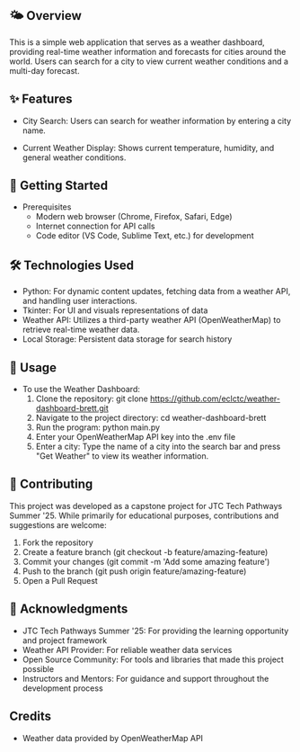 ## 🌤️ Overview
This is a simple web application that serves as a weather dashboard, providing real-time weather information and forecasts for cities around the world. Users can search for a city to view current weather conditions and a multi-day forecast.

## ✨ Features
- City Search: Users can search for weather information by entering a city name.

- Current Weather Display: Shows current temperature, humidity, and general weather conditions.

## 🚀 Getting Started
- Prerequisites
    - Modern web browser (Chrome, Firefox, Safari, Edge)
    - Internet connection for API calls
    - Code editor (VS Code, Sublime Text, etc.) for development

## 🛠️ Technologies Used
- Python: For dynamic content updates, fetching data from a weather API, and handling user interactions.
- Tkinter: For UI and visuals representations of data
- Weather API: Utilizes a third-party weather API (OpenWeatherMap) to retrieve real-time weather data.
- Local Storage: Persistent data storage for search history

## 🎯 Usage
- To use the Weather Dashboard:
    1. Clone the repository:
        git clone https://github.com/eclctc/weather-dashboard-brett.git
    2. Navigate to the project directory:
        cd weather-dashboard-brett
    3. Run the program:
        python main.py
    4. Enter your OpenWeatherMap API key into the .env file
    5. Enter a city: Type the name of a city into the search bar and press "Get Weather" to view its weather information.

## 🤝 Contributing
This project was developed as a capstone project for JTC Tech Pathways Summer '25. While primarily for educational purposes, contributions and suggestions are welcome:
1. Fork the repository
2. Create a feature branch (git checkout -b feature/amazing-feature)
3. Commit your changes (git commit -m 'Add some amazing feature')
4. Push to the branch (git push origin feature/amazing-feature)
5. Open a Pull Request

## 🙏 Acknowledgments
- JTC Tech Pathways Summer '25: For providing the learning opportunity and project framework
- Weather API Provider: For reliable weather data services
- Open Source Community: For tools and libraries that made this project possible
- Instructors and Mentors: For guidance and support throughout the development process



## Credits
- Weather data provided by OpenWeatherMap API 

##
